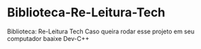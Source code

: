 # Biblioteca-Re-Leitura-Tech
Biblioteca: Re-Leitura Tech
Caso  queira rodar esse projeto em seu computador baaixe
Dev-C++
